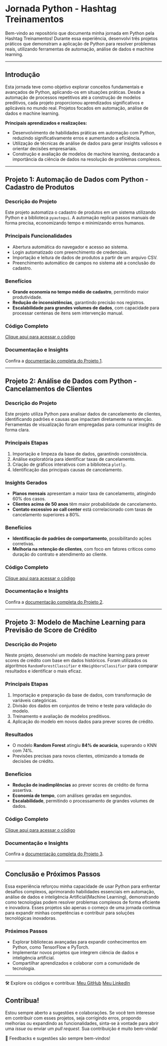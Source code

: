 # Jornada Python - Hashtag Treinamentos

Bem-vindo ao repositório que documenta minha jornada em Python pela Hashtag Treinamentos! Durante essa experiência, desenvolvi três projetos práticos que demonstram a aplicação de Python para resolver problemas reais, utilizando ferramentas de automação, análise de dados e machine learning. 

---

## Introdução

Esta jornada teve como objetivo explorar conceitos fundamentais e avançados de Python, aplicando-os em situações práticas. 
Desde a automação de processos repetitivos até a construção de modelos preditivos, cada projeto proporcionou aprendizados significativos e aplicáveis no mundo real.
Projetos focados em automação, análise de dados e machine learning.

**Principais aprendizados e realizações:**
- Desenvolvimento de habilidades práticas em automação com Python, reduzindo significativamente erros e aumentando a eficiência.
- Utilização de técnicas de análise de dados para gerar insights valiosos e orientar decisões empresariais.
- Construção e avaliação de modelos de machine learning, destacando a importância da ciência de dados na resolução de problemas complexos.

---

## Projeto 1: Automação de Dados com Python - Cadastro de Produtos

### Descrição do Projeto
Este projeto automatiza o cadastro de produtos em um sistema utilizando Python e a biblioteca `pyautogui`. A automação replica passos manuais de forma precisa, economizando tempo e minimizando erros humanos.

### Principais Funcionalidades
- Abertura automática do navegador e acesso ao sistema.
- Login automatizado com preenchimento de credenciais.
- Importação e leitura de dados de produtos a partir de um arquivo CSV.
- Preenchimento automático de campos no sistema até a conclusão do cadastro.

### Benefícios
- **Grande economia no tempo médio de cadastro**, permitindo maior produtividade.
- **Redução de inconsistências**, garantindo precisão nos registros.
- **Escalabilidade para grandes volumes de dados**, com capacidade para processar centenas de itens sem intervenção manual.

### Código Completo
[Clique aqui para acessar o código](product-registration-automation/product-registration-automation-code.py)

### Documentação e Insights
Confira a [documentação completa do Projeto 1](https://github.com/Vifernandestech/Python_Projects/blob/main/product-registration-automation/README.md).

---

## Projeto 2: Análise de Dados com Python - Cancelamentos de Clientes

### Descrição do Projeto
Este projeto utiliza Python para analisar dados de cancelamento de clientes, identificando padrões e causas que impactam diretamente na retenção. 
Ferramentas de visualização foram empregadas para comunicar insights de forma clara.

### Principais Etapas
1. Importação e limpeza da base de dados, garantindo consistência.
2. Análise exploratória para identificar taxas de cancelamento.
3. Criação de gráficos interativos com a biblioteca `plotly`.
4. Identificação das principais causas de cancelamento.

### Insights Gerados
- **Planos mensais** apresentam a maior taxa de cancelamento, atingindo 60% dos casos.
- **Clientes acima de 50 anos** têm maior probabilidade de cancelamento.
- **Contato excessivo ao call center** está correlacionado com taxas de cancelamento superiores a 80%.

### Benefícios
- **Identificação de padrões de comportamento**, possibilitando ações corretivas.
- **Melhoria na retenção de clientes**, com foco em fatores críticos como duração do contrato e atendimento ao cliente.

### Código Completo
[Clique aqui para acessar o código](https://github.com/Vifernandestech/Python_Projects/blob/main/customer-churn-analysis/customer-churn-analysis-code.py)

### Documentação e Insights
Confira a [documentação completa do Projeto 2](https://github.com/Vifernandestech/Python_Projects/blob/main/customer-churn-analysis/README.md).

---

## Projeto 3: Modelo de Machine Learning para Previsão de Score de Crédito

### Descrição do Projeto
Neste projeto, desenvolvi um modelo de machine learning para prever scores de crédito com base em dados históricos. 
Foram utilizados os algoritmos `RandomForestClassifier` e `KNeighborsClassifier` para comparar resultados e identificar o mais eficaz.

### Principais Etapas
1. Importação e preparação da base de dados, com transformação de variáveis categóricas.
2. Divisão dos dados em conjuntos de treino e teste para validação do modelo.
3. Treinamento e avaliação de modelos preditivos.
4. Aplicação do modelo em novos dados para prever scores de crédito.

### Resultados
- O modelo **Random Forest** atingiu **84% de acurácia**, superando o KNN com 74%.
- Previsões precisas para novos clientes, otimizando a tomada de decisões de crédito.

### Benefícios
- **Redução de inadimplências** ao prever scores de crédito de forma assertiva.
- **Economia de tempo**, com análises geradas em segundos.
- **Escalabilidade**, permitindo o processamento de grandes volumes de dados.

### Código Completo
[Clique aqui para acessar o código](https://github.com/Vifernandestech/Python_Projects/blob/main/credit-scoring-prediction/credit-scoring-prediction-code.py)

### Documentação e Insights
Confira a [documentação completa do Projeto 3](https://github.com/Vifernandestech/Python_Projects/blob/main/credit-scoring-prediction/README.md).

---

## Conclusão e Próximos Passos

Essa experiência reforçou minha capacidade de usar Python para enfrentar desafios complexos, aprimorando habilidades essenciais em automação, análise de dados e inteligência Artificial(Machine Learning), demonstrando como tecnologias podem resolver problemas complexos de forma eficiente e inovadora.
Esses projetos são apenas o começo de uma jornada contínua para expandir minhas competências e contribuir para soluções tecnológicas inovadoras. 


### Próximos Passos
- Explorar bibliotecas avançadas para expandir conhecimentos em Python, como TensorFlow e PyTorch.
- Implementar novos projetos que integrem ciência de dados e inteligência artificial.
- Compartilhar aprendizados e colaborar com a comunidade de tecnologia.

---

🛠️ Explore os códigos e contribua: 
[Meu GitHub](https://github.com/Vifernandestech)
[Meu LinkedIn](https://www.linkedin.com/in/vifernandescybersec/)


## Contribua!

Estou sempre aberto a sugestões e colaborações. Se você tem interesse em contribuir com esses projetos, seja corrigindo erros, propondo melhorias ou expandindo as funcionalidades, sinta-se à vontade para abrir uma *issue* ou enviar um *pull request*. Sua contribuição é muito bem-vinda!

💬 Feedbacks e sugestões são sempre bem-vindos!
